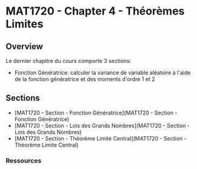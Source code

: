# MAT1720 - Chapter 4 - Théorèmes Limites

## Overview

Le dernier chapitre du cours comporte 3 sections:
- Fonction Génératrice: calculer la variance de variable aléatoire à l'aide de la fonction génératrice et des moments d'ordre 1 et 2

## Sections

- [MAT1720 - Section - Fonction Génératrice](MAT1720 - Section - Fonction Génératrice)
- [MAT1720 - Section - Lois des Grands Nombres](MAT1720 - Section - Lois des Grands Nombres)
- [MAT1720 - Section - Théorème Limite Central](MAT1720 - Section - Théorème Limite Central)

### Ressources


